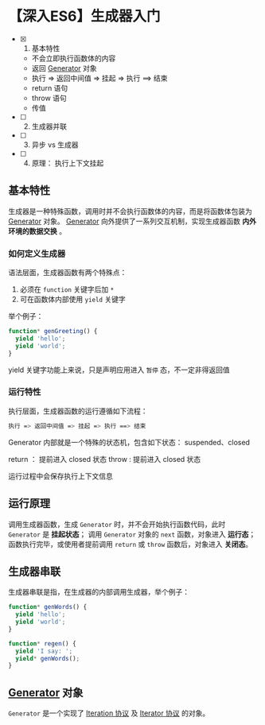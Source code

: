 # 【深入ES6】生成器入门

- [x] 1. 基本特性
  - 不会立即执行函数体的内容
  - 返回 [Generator](https://developer.mozilla.org/en-US/docs/Web/JavaScript/Reference/Global_Objects/Generator) 对象
  - 执行 => 返回中间值 => 挂起 => 执行 ==> 结束
  - return 语句
  - throw 语句
  - 传值
- [ ] 2. 生成器并联
- [ ] 3. 异步 vs 生成器
- [ ] 4. 原理： 执行上下文挂起

## 基本特性

生成器是一种特殊函数，调用时并不会执行函数体的内容，而是将函数体包装为 [Generator](https://developer.mozilla.org/en-US/docs/Web/JavaScript/Reference/Global_Objects/Generator) 对象。
[Generator](https://developer.mozilla.org/en-US/docs/Web/JavaScript/Reference/Global_Objects/Generator) 向外提供了一系列交互机制，实现生成器函数 **内外环境的数据交换** 。

### 如何定义生成器

语法层面，生成器函数有两个特殊点：

1. 必须在 `function` 关键字后加 `*`
2. 可在函数体内部使用 `yield` 关键字

举个例子：

``` javascript
function* genGreeting() {
  yield 'hello';
  yield 'world';
}
```

yield 关键字功能上来说，只是声明应用进入 `暂停` 态，不一定非得返回值

### 运行特性

执行层面，生成器函数的运行遵循如下流程：

``` bash
执行 => 返回中间值 => 挂起 => 执行 ==> 结束
```

Generator 内部就是一个特殊的状态机，包含如下状态： suspended、closed

return ： 提前进入 closed 状态
throw : 提前进入 closed 状态

运行过程中会保存执行上下文信息

## 运行原理

调用生成器函数，生成 `Generator` 时，并不会开始执行函数代码，此时 `Generator` 是 **挂起状态**；
调用 `Generator` 对象的 `next` 函数，对象进入 **运行态**；
函数执行完毕，或使用者提前调用 `return` 或 `throw` 函数后，对象进入 **关闭态**。

## 生成器串联

生成器串联是指，在生成器的内部调用生成器，举个例子：

``` javascript
function* genWords() {
  yield 'hello';
  yield 'world';
}

function* regen() {
  yield 'I say: ';
  yield* genWords();
}
```

## [Generator](https://developer.mozilla.org/en-US/docs/Web/JavaScript/Reference/Global_Objects/Generator) 对象

`Generator` 是一个实现了 [Iteration 协议](https://developer.mozilla.org/en-US/docs/Web/JavaScript/Reference/Iteration_protocols#The_iterable_protocol) 及 [Iterator 协议](https://developer.mozilla.org/en-US/docs/Web/JavaScript/Reference/Iteration_protocols#The_iterator_protocol) 的对象。
